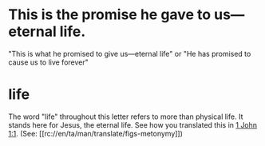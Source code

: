 # This is the promise he gave to us—eternal life.

"This is what he promised to give us—eternal life" or "He has promised to cause us to live forever"

# life

The word "life" throughout this letter refers to more than physical life. It stands here for Jesus, the eternal life. See how you translated this in [1 John 1:1](../01/01.md). (See: [[rc://en/ta/man/translate/figs-metonymy]])

